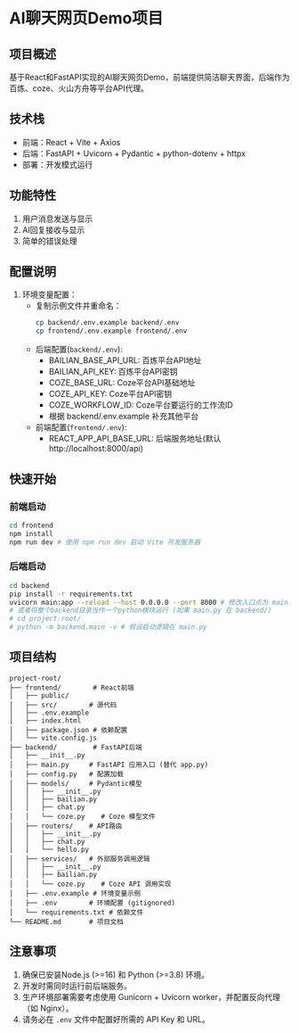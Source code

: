 # AI聊天网页Demo项目

## 项目概述
基于React和FastAPI实现的AI聊天网页Demo，前端提供简洁聊天界面，后端作为百炼、coze、火山方舟等平台API代理。

## 技术栈
- 前端：React + Vite + Axios
- 后端：FastAPI + Uvicorn + Pydantic + python-dotenv + httpx
- 部署：开发模式运行

## 功能特性
1. 用户消息发送与显示
2. AI回复接收与显示
3. 简单的错误处理

## 配置说明
1. 环境变量配置：
   - 复制示例文件并重命名：
     ```bash
     cp backend/.env.example backend/.env
     cp frontend/.env.example frontend/.env
     ```
   - 后端配置(`backend/.env`):
     - BAILIAN_BASE_API_URL: 百炼平台API地址
     - BAILIAN_API_KEY: 百炼平台API密钥
     - COZE_BASE_URL: Coze平台API基础地址
     - COZE_API_KEY: Coze平台API密钥
     - COZE_WORKFLOW_ID: Coze平台要运行的工作流ID
     - 根据 backend/.env.example 补充其他平台
   - 前端配置(`frontend/.env`):
     - REACT_APP_API_BASE_URL: 后端服务地址(默认http://localhost:8000/api)

## 快速开始

### 前端启动
```bash
cd frontend
npm install
npm run dev # 使用 npm run dev 启动 Vite 开发服务器
```

### 后端启动
```bash
cd backend
pip install -r requirements.txt
uvicorn main:app --reload --host 0.0.0.0 --port 8000 # 修改入口点为 main:app
# 或者将整个backend目录当作一个python模块运行 (如果 main.py 在 backend/)
# cd project-root/
# python -m backend.main -v # 假设启动逻辑在 main.py
```

## 项目结构
```
project-root/
├── frontend/        # React前端
│   ├── public/
│   ├── src/        # 源代码
│   ├── .env.example
│   ├── index.html
│   ├── package.json # 依赖配置
│   └── vite.config.js
├── backend/         # FastAPI后端
│   ├── __init__.py
│   ├── main.py     # FastAPI 应用入口 (替代 app.py)
│   ├── config.py   # 配置加载
│   ├── models/     # Pydantic模型
│   │   ├── __init__.py
│   │   ├── bailian.py
│   │   ├── chat.py
│   │   └── coze.py    # Coze 模型文件
│   ├── routers/    # API路由
│   │   ├── __init__.py
│   │   ├── chat.py
│   │   └── hello.py
│   ├── services/   # 外部服务调用逻辑
│   │   ├── __init__.py
│   │   ├── bailian.py
│   │   └── coze.py    # Coze API 调用实现
│   ├── .env.example # 环境变量示例
│   ├── .env        # 环境配置 (gitignored)
│   └── requirements.txt # 依赖文件
└── README.md       # 项目文档
```

## 注意事项
1. 确保已安装Node.js (>=16) 和 Python (>=3.8) 环境。
2. 开发时需同时运行前后端服务。
3. 生产环境部署需要考虑使用 Gunicorn + Uvicorn worker，并配置反向代理（如 Nginx）。
4. 请务必在 `.env` 文件中配置好所需的 API Key 和 URL。